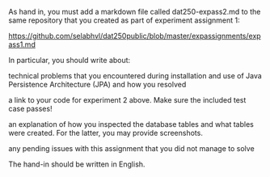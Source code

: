 As hand in, you must add a markdown file called dat250-expass2.md to the same repository that you created as part of experiment assignment 1:

https://github.com/selabhvl/dat250public/blob/master/expassignments/expass1.md

In particular, you should write about:

technical problems that you encountered during installation and use of Java Persistence Architecture (JPA) and how you resolved

a link to your code for experiment 2 above. Make sure the included test case passes!

an explanation of how you inspected the database tables and what tables were created. For the latter, you may provide screenshots.

any pending issues with this assignment that you did not manage to solve

The hand-in should be written in English.
